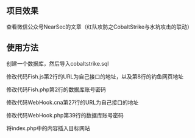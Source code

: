 ## 项目效果

查看微信公众号NearSec的文章（红队攻防之CobaltStrike与水坑攻击的联动）

## 使用方法

创建一个数据库，然后导入cobaltstrike.sql

修改代码Fish.js第2行的URL为自己接口的地址，以及第8行的钓鱼网页地址

修改代码Fish.php第2行的数据库账号密码

修改代码WebHook.cna第27行的URL为自己接口的地址

修改代码WebHook.php第39行的数据库账号密码

将index.php中的内容插入目标网站
